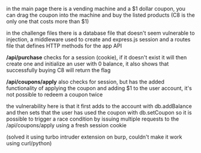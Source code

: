in the main page there is a vending machine and a $1 dollar coupon, you can drag the coupon into the machine and buy the listed products (C8 is the only one that costs more than $1)

in the challenge files there is a database file that doesn't seem vulnerable to injection, a middleware used to create and express.js session and a routes file that defines HTTP methods for the app API

**/api/purchase**
checks for a session (cookie), if it doesn't exist it will then create one and initialize an user with 0 balance, it also shows that successfully buying C8 will return the flag

**/api/coupons/apply**
also checks for session, but has the added functionality of applying the coupon and adding $1 to the user account, it's not possible to redeem a coupon twice

the vulnerability here is that it first adds to the account with db.addBalance and then sets that the user has used the coupon with db.setCoupon so it is possible to trigger a race condition by issuing multiple requests to the /api/coupons/apply using a fresh session cookie 

(solved it using turbo intruder extension on burp, couldn't make it work using curl/python)